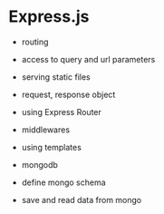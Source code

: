 # Express.js

- routing
- access to query and url parameters
- serving static files
- request, response object
- using Express Router
- middlewares
- using templates

- mongodb
- define mongo schema
- save and read data from mongo